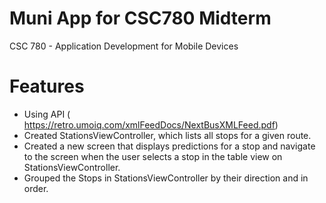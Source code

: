 # Muni App for CSC780 Midterm
CSC 780 - Application Development for Mobile Devices

# Features
 * Using API ( https://retro.umoiq.com/xmlFeedDocs/NextBusXMLFeed.pdf)
 * Created StationsViewController, which lists all stops for a given route. 
 * Created a new screen that displays predictions for a stop and navigate to the screen when the user selects a stop in the table view on   StationsViewController.
 * Grouped the Stops in StationsViewController by their direction and in order. 